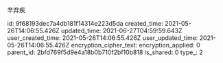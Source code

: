 辛弃疾

id: 9f68193dec7a4db181f14314e223d5da
created_time: 2021-05-26T14:06:55.426Z
updated_time: 2021-06-27T04:59:59.643Z
user_created_time: 2021-05-26T14:06:55.426Z
user_updated_time: 2021-05-26T14:06:55.426Z
encryption_cipher_text: 
encryption_applied: 0
parent_id: 2bfd769f5d9e4a18b0b710f2bf10b818
is_shared: 0
type_: 2